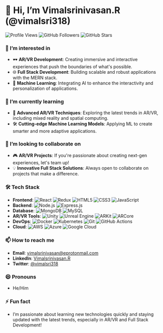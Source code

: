 



# 👋 Hi, I’m Vimalsrinivasan.R (@vimalsri318)

![Profile Views](https://komarev.com/ghpvc/?username=vimalsri318&color=blue&style=flat-square)
![GitHub Followers](https://img.shields.io/github/followers/vimalsri318?style=social)
![GitHub Stars](https://img.shields.io/github/stars/vimalsri318?style=social)

### 👀 I’m interested in
- 🕶️ **AR/VR Development**: Creating immersive and interactive experiences that push the boundaries of what's possible.
- 🌐 **Full Stack Development**: Building scalable and robust applications with the MERN stack.
- 🤖 **Machine Learning**: Integrating AI to enhance the interactivity and personalization of applications.

### 🌱 I’m currently learning
- 🧠 **Advanced AR/VR Techniques**: Exploring the latest trends in AR/VR, including mixed reality and spatial computing.
- 🛠️ **Cutting-edge Machine Learning Models**: Applying ML to create smarter and more adaptive applications.

### 💞️ I’m looking to collaborate on
- 🎮 **AR/VR Projects**: If you're passionate about creating next-gen experiences, let's team up!
- 💡 **Innovative Full Stack Solutions**: Always open to collaborate on projects that make a difference.

### 🛠️ Tech Stack
- **Frontend**: ![React](https://img.shields.io/badge/-React-61DAFB?logo=react&logoColor=white&style=flat-square) ![Redux](https://img.shields.io/badge/-Redux-764ABC?logo=redux&logoColor=white&style=flat-square) ![HTML5](https://img.shields.io/badge/-HTML5-E34F26?logo=html5&logoColor=white&style=flat-square) ![CSS3](https://img.shields.io/badge/-CSS3-1572B6?logo=css3&logoColor=white&style=flat-square) ![JavaScript](https://img.shields.io/badge/-JavaScript-F7DF1E?logo=javascript&logoColor=black&style=flat-square)
- **Backend**: ![Node.js](https://img.shields.io/badge/-Node.js-339933?logo=node.js&logoColor=white&style=flat-square) ![Express.js](https://img.shields.io/badge/-Express.js-000000?logo=express&logoColor=white&style=flat-square)
- **Database**: ![MongoDB](https://img.shields.io/badge/-MongoDB-47A248?logo=mongodb&logoColor=white&style=flat-square) ![MySQL](https://img.shields.io/badge/-MySQL-4479A1?logo=mysql&logoColor=white&style=flat-square)
- **AR/VR Tools**: ![Unity](https://img.shields.io/badge/-Unity-000000?logo=unity&logoColor=white&style=flat-square) ![Unreal Engine](https://img.shields.io/badge/-Unreal%20Engine-313131?logo=unrealengine&logoColor=white&style=flat-square) ![ARKit](https://img.shields.io/badge/-ARKit-000000?logo=apple&logoColor=white&style=flat-square) ![ARCore](https://img.shields.io/badge/-ARCore-4285F4?logo=google&logoColor=white&style=flat-square)
- **DevOps**: ![Docker](https://img.shields.io/badge/-Docker-2496ED?logo=docker&logoColor=white&style=flat-square) ![Kubernetes](https://img.shields.io/badge/-Kubernetes-326CE5?logo=kubernetes&logoColor=white&style=flat-square) ![Git](https://img.shields.io/badge/-Git-F05032?logo=git&logoColor=white&style=flat-square) ![GitHub Actions](https://img.shields.io/badge/-GitHub%20Actions-2088FF?logo=github-actions&logoColor=white&style=flat-square)
- **Cloud**: ![AWS](https://img.shields.io/badge/-AWS-232F3E?logo=amazon-aws&logoColor=white&style=flat-square) ![Azure](https://img.shields.io/badge/-Azure-0078D4?logo=microsoft-azure&logoColor=white&style=flat-square) ![Google Cloud](https://img.shields.io/badge/-Google%20Cloud-4285F4?logo=google-cloud&logoColor=white&style=flat-square)

### 📫 How to reach me
- **Email**: [vimalsrinivasan@eprotonmail.com](mailto:vimalsrinivasan@protonmail.com)
- **LinkedIn**: [Vimalsrinivasan.R](https://www.linkedin.com/in/vimalsrinivasan-r/)
- **Twitter**: [@vimalsri318](https://twitter.com/vimalsri318)

### 😄 Pronouns
- He/Him

### ⚡ Fun fact
- I’m passionate about learning new technologies quickly and staying updated with the latest trends, especially in AR/VR and Full Stack Development!


